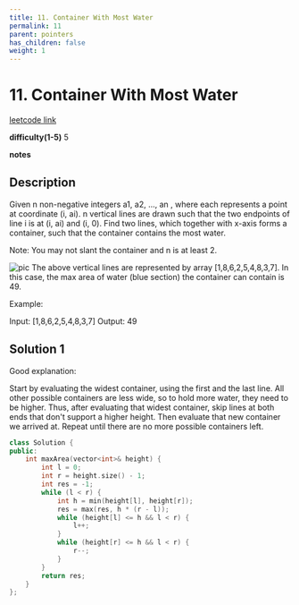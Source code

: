 ```yaml
---
title: 11. Container With Most Water
permalink: 11
parent: pointers
has_children: false
weight: 1
---
```

# 11. Container With Most Water
[leetcode link](https://leetcode.com/problems/container-with-most-water/)

**difficulty(1-5)** 
5

**notes**   


## Description
Given n non-negative integers a1, a2, ..., an , where each represents a point at coordinate (i, ai). n vertical lines are drawn such that the two endpoints of line i is at (i, ai) and (i, 0). Find two lines, which together with x-axis forms a container, such that the container contains the most water.

Note: You may not slant the container and n is at least 2.

![pic](https://s3-lc-upload.s3.amazonaws.com/uploads/2018/07/17/question_11.jpg)
The above vertical lines are represented by array [1,8,6,2,5,4,8,3,7]. In this case, the max area of water (blue section) the container can contain is 49.


Example:

Input: [1,8,6,2,5,4,8,3,7]
Output: 49

## Solution 1
Good explanation:

Start by evaluating the widest container, using the first and the last line. All other possible containers are less wide, so to hold more water, they need to be higher. Thus, after evaluating that widest container, skip lines at both ends that don't support a higher height. Then evaluate that new container we arrived at. Repeat until there are no more possible containers left.


```c++
class Solution {
public:
    int maxArea(vector<int>& height) {
        int l = 0;
        int r = height.size() - 1;
        int res = -1;
        while (l < r) {
            int h = min(height[l], height[r]);
            res = max(res, h * (r - l));
            while (height[l] <= h && l < r) {
                l++;
            }
            while (height[r] <= h && l < r) {
                r--;
            }
        }
        return res;
    }
};
```

